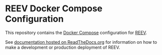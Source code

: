 # REEV Docker Compose Configuration

This repository contains the [Docker Compose](https://docs.docker.com/compose/) configuration for [REEV](https://github.com/bihealth/reev).

See [documentation hosted on ReadTheDocs.org](https://reev.readthedocs.io/en/latest/ops_deploy.html) for information on how to make a development or production deployment of REEV.

